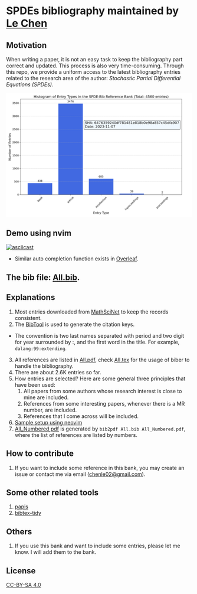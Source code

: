 # SPDEs bibliography maintained by [Le Chen](http://webhome.auburn.edu/~lzc0090/)

## Motivation

When writing a paper, it is not an easy task to keep the bibliography part correct and updated. This
process is also very time-consuming. Through this repo, we provide a uniform access to the latest
bibliography entries related to the research area of the author: _Stochastic Partial Differential
Equations (SPDEs)_.

![Statistics](./Statistics.png)

## Demo using nvim

[![asciicast](https://asciinema.org/a/596819.svg)](https://asciinema.org/a/596819)

* Similar auto completion function exists in [Overleaf](https://www.overleaf.com/).

## The bib file: [All.bib](All.bib).

## Explanations
1. Most entries downloaded from [MathSciNet](https://mathscinet.ams.org/mathscinet) to keep the
   records consistent.
2. The [BibTool](https://ctan.org/pkg/bibtool?lang=en) is used to generate the citation keys.
  * The convention is two last names separated with period and two digit for year surrounded by :,
      and the first word in the title. For example, `dalang:99:extending`.
3. All references are listed in [All.pdf](All.pdf), check [All.tex](All.tex) for the usage of biber
   to handle the bibliography.
4. There are about 2.6K entries so far.
5. How entries are selected? Here are some general three principles that have been used:
    1. All papers from some authors whose research interest is close to mine are included.
    2. References from some interesting papers, whenever there is a MR number, are included.
    3. References that I come across will be included.
6. [Sample setup using neovim](Sample_setup_using_neovim.md)
7. [All_Numbered pdf](All_Numbered.pdf) is generated by `bib2pdf All.bib All_Numbered.pdf`, where the list of references are listed by numbers.

## How to contribute
1. If you want to include some reference in this bank, you may create an issue or contact me via email
   (chenle02@gmail.com).

## Some other related tools
1. [papis](https://github.com/papis/papis)
2. [bibtex-tidy](https://github.com/FlamingTempura/bibtex-tidy)

## Others
1. If you use this bank and want to include some entries, please let me know. I will add them to the bank.

## License

[CC-BY-SA 4.0](LICENSE.txt)
